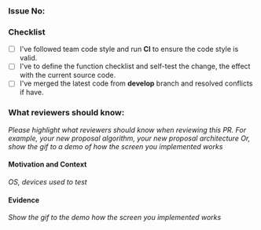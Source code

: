 ### Issue No:

### Checklist
- [ ] I've followed team code style and run **CI** to ensure the code style is valid.
- [ ] I've to define the function checklist and self-test the change, the effect with the current source code.
- [ ] I've merged the latest code from **develop** branch and resolved conflicts if have.

### What reviewers should know:

*Please highlight what reviewers should know when reviewing this PR.
For example, your new proposal algorithm, your new proposal architecture Or, show the gif to a demo of how the screen you implemented works*

#### **Motivation and Context**
*OS, devices used to test*

#### **Evidence**

*Show the gif to the demo how the screen you implemented works*
